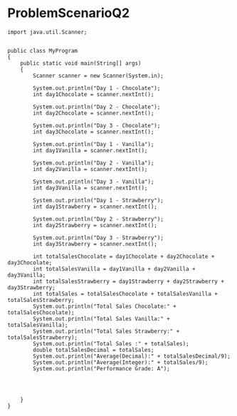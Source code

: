 # ProblemScenarioQ2

    import java.util.Scanner;
    
    
    public class MyProgram
    {
        public static void main(String[] args)
        {
            Scanner scanner = new Scanner(System.in);
                    
            System.out.println("Day 1 - Chocolate");
            int day1Chocolate = scanner.nextInt();
            
            System.out.println("Day 2 - Chocolate");
            int day2Chocolate = scanner.nextInt();
            
            System.out.println("Day 3 - Chocolate");
            int day3Chocolate = scanner.nextInt();
            
            System.out.println("Day 1 - Vanilla");
            int day1Vanilla = scanner.nextInt();
            
            System.out.println("Day 2 - Vanilla");
            int day2Vanilla = scanner.nextInt();
            
            System.out.println("Day 3 - Vanilla");
            int day3Vanilla = scanner.nextInt();
            
            System.out.println("Day 1 - Strawberry");
            int day1Strawberry = scanner.nextInt();
            
            System.out.println("Day 2 - Strawberry");
            int day2Strawberry = scanner.nextInt();
            
            System.out.println("Day 3 - Strawberry");
            int day3Strawberry = scanner.nextInt();
            
            int totalSalesChocolate = day1Chocolate + day2Chocolate + day3Chocolate;
            int totalSalesVanilla = day1Vanilla + day2Vanilla + day3Vanilla;
            int totalSalesStrawberry = day1Strawberry + day2Strawberry + day3Strawberry;
            int totalSales = totalSalesChocolate + totalSalesVanilla + totalSalesStrawberry;
            System.out.println("Total Sales Chocolate:" + totalSalesChocolate);
            System.out.println("Total Sales Vanilla:" + totalSalesVanilla);
            System.out.println("Total Sales Strawberry:" + totalSalesStrawberry);
            System.out.println("Total Sales :" + totalSales);
            double totalSalesDecimal = totalSales;
            System.out.println("Average(Decimal):" + totalSalesDecimal/9);
            System.out.println("Average(Integer):" + totalSales/9);
            System.out.println("Performance Grade: A");
    
    
    
    
        }
    }
